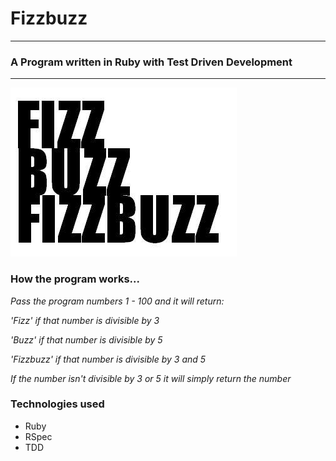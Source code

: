 # Fizzbuzz

---

### A Program written in Ruby with Test Driven Development

---
<p align="center">

![Alt text](https://github.com/JessicaBarclay/fizzbuzz/blob/master/public/fizzbuzz.jpg "fizzbuzz")

</p>

### How the program works...

*Pass the program numbers 1 - 100 and it will return:*

  *'Fizz' if that number is divisible by 3*

  *'Buzz' if that number is divisible by 5*

  *'Fizzbuzz' if that number is divisible by 3 and 5*

  *If the number isn't divisible by 3 or 5 it will simply return the number*

### Technologies used

- Ruby
- RSpec
- TDD
